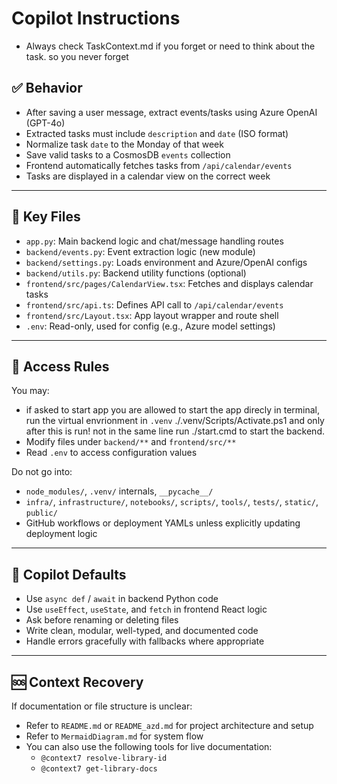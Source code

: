# Copilot Instructions
- Always check TaskContext.md if you forget or need to think about the task. so you never forget
## ✅ Behavior

- After saving a user message, extract events/tasks using Azure OpenAI (GPT-4o)
- Extracted tasks must include `description` and `date` (ISO format)
- Normalize task `date` to the Monday of that week
- Save valid tasks to a CosmosDB `events` collection
- Frontend automatically fetches tasks from `/api/calendar/events`
- Tasks are displayed in a calendar view on the correct week

---

## 📁 Key Files

- `app.py`: Main backend logic and chat/message handling routes
- `backend/events.py`: Event extraction logic (new module)
- `backend/settings.py`: Loads environment and Azure/OpenAI configs
- `backend/utils.py`: Backend utility functions (optional)
- `frontend/src/pages/CalendarView.tsx`: Fetches and displays calendar tasks
- `frontend/src/api.ts`: Defines API call to `/api/calendar/events`
- `frontend/src/Layout.tsx`: App layout wrapper and route shell
- `.env`: Read-only, used for config (e.g., Azure model settings)

---

## 🔐 Access Rules

You may:
-  if asked to start app you are allowed to start the app direcly in terminal, run the virtual envrionment in  `.venv` ./.venv/Scripts/Activate.ps1 and only after this is run! not in the same line run  ./start.cmd to start the backend.
- Modify files under `backend/**` and `frontend/src/**`
- Read `.env` to access configuration values

Do not go into:
- `node_modules/`, `.venv/` internals, `__pycache__/`
- `infra/`, `infrastructure/`, `notebooks/`, `scripts/`, `tools/`, `tests/`, `static/`, `public/`
- GitHub workflows or deployment YAMLs unless explicitly updating deployment logic

---

## 🧠 Copilot Defaults

- Use `async def` / `await` in backend Python code
- Use `useEffect`, `useState`, and `fetch` in frontend React logic
- Ask before renaming or deleting files
- Write clean, modular, well-typed, and documented code
- Handle errors gracefully with fallbacks where appropriate

---

## 🆘 Context Recovery

If documentation or file structure is unclear:
- Refer to `README.md` or `README_azd.md` for project architecture and setup
- Refer to `MermaidDiagram.md` for system flow
- You can also use the following tools for live documentation:
  - `@context7 resolve-library-id`
  - `@context7 get-library-docs`
